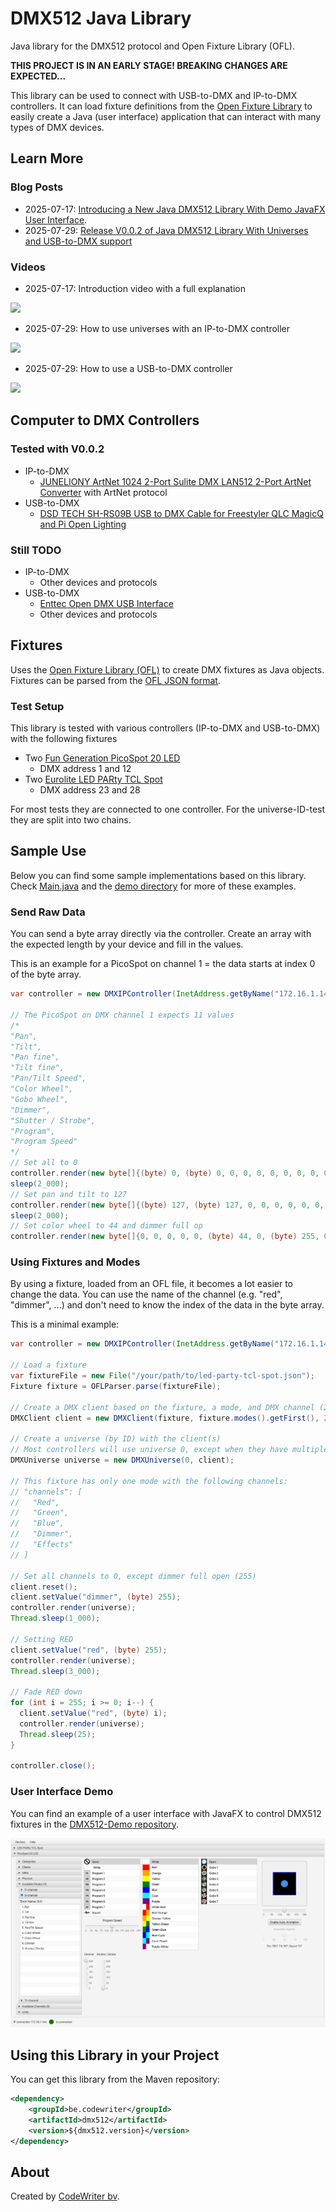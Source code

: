 # DMX512 Java Library

Java library for the DMX512 protocol and Open Fixture Library (OFL).

**THIS PROJECT IS IN AN EARLY STAGE! BREAKING CHANGES ARE EXPECTED...**

This library can be used to connect with USB-to-DMX and IP-to-DMX controllers. It can load fixture definitions from the [Open Fixture Library](https://open-fixture-library.org/) to easily create a Java (user interface) application that can interact with many types of DMX devices.

## Learn More

### Blog Posts

* 2025-07-17: [Introducing a New Java DMX512 Library With Demo JavaFX User Interface](https://webtechie.be/post/2025-07-17-introducing-java-dmx512-library-with-demo-javafx-ui/).
* 2025-07-29: [Release V0.0.2 of Java DMX512 Library With Universes and USB-to-DMX support](https://webtechie.be/post/2025-07-29-java-dmx512-library-v0.0.2-universes-and-usb/)
 
### Videos

* 2025-07-17: Introduction video with a full explanation

[![](https://img.youtube.com/vi/ztrO3Crexmg/mqdefault.jpg)](https://www.youtube.com/watch?v=ztrO3Crexmg)

* 2025-07-29: How to use universes with an IP-to-DMX controller

[![](https://img.youtube.com/vi/slC4niKWUq0/mqdefault.jpg)](https://www.youtube.com/watch?v=slC4niKWUq0)

* 2025-07-29: How to use a USB-to-DMX controller

[![](https://img.youtube.com/vi/q7T66fzsym0/mqdefault.jpg)](https://www.youtube.com/watch?v=q7T66fzsym0)


## Computer to DMX Controllers

### Tested with V0.0.2

* IP-to-DMX
  * [JUNELIONY ArtNet 1024 2-Port Sulite DMX LAN512 2-Port ArtNet Converter](https://www.amazon.com.be/dp/B0CYPQ2Z4V) with ArtNet protocol
* USB-to-DMX
  * [DSD TECH SH-RS09B USB to DMX Cable for Freestyler QLC MagicQ and Pi Open Lighting](https://www.amazon.com.be/dp/B0F2MQZCWR)

### Still TODO

* IP-to-DMX
  * Other devices and protocols
* USB-to-DMX
  * [Enttec Open DMX USB Interface](https://www.thomann.de/be/enttec_open_dmx_usb_interface.htm)
  * Other devices and protocols

## Fixtures

Uses the [Open Fixture Library (OFL)](https://open-fixture-library.org/) to create DMX fixtures as Java objects. Fixtures can be parsed from the [OFL JSON format](https://github.com/OpenLightingProject/open-fixture-library/blob/master/docs/fixture-format.md).

### Test Setup

This library is tested with various controllers (IP-to-DMX and USB-to-DMX) with the following fixtures

* Two [Fun Generation PicoSpot 20 LED](https://www.thomann.de/be/fun_generation_picospot_20_led.htm)
  * DMX address 1 and 12
* Two [Eurolite LED PARty TCL Spot](https://www.thomann.de/be/eurolite_led_party_tcl_spot.htm)
  * DMX address 23 and 28

For most tests they are connected to one controller. For the universe-ID-test they are split into two chains.

## Sample Use

Below you can find some sample implementations based on this library. Check [Main.java](src/main/java/be/codewriter/dmx512/Main.java) and the [demo directory](src/main/java/be/codewriter/dmx512/demo) for more of these examples. 

### Send Raw Data

You can send a byte array directly via the controller. Create an array with the expected length by your device and fill in the values. 

This is an example for a PicoSpot on channel 1 = the data starts at index 0 of the byte array.

```java
var controller = new DMXIPController(InetAddress.getByName("172.16.1.144"));

// The PicoSpot on DMX channel 1 expects 11 values
/*
"Pan",
"Tilt",
"Pan fine",
"Tilt fine",
"Pan/Tilt Speed",
"Color Wheel",
"Gobo Wheel",
"Dimmer",
"Shutter / Strobe",
"Program",
"Program Speed"
*/
// Set all to 0
controller.render(new byte[]{(byte) 0, (byte) 0, 0, 0, 0, 0, 0, 0, 0, 0, 0});
sleep(2_000);
// Set pan and tilt to 127
controller.render(new byte[]{(byte) 127, (byte) 127, 0, 0, 0, 0, 0, 0, 0, 0, 0});
sleep(2_000);
// Set color wheel to 44 and dimmer full op
controller.render(new byte[]{0, 0, 0, 0, 0, (byte) 44, 0, (byte) 255, 0, 0, 0});
```

### Using Fixtures and Modes

By using a fixture, loaded from an OFL file, it becomes a lot easier to change the data. You can use the name of the channel (e.g. "red", "dimmer", ...) and don't need to know the index of the data in the byte array.

This is a minimal example:

```java
var controller = new DMXIPController(InetAddress.getByName("172.16.1.144"));

// Load a fixture
var fixtureFile = new File("/your/path/to/led-party-tcl-spot.json");
Fixture fixture = OFLParser.parse(fixtureFile);

// Create a DMX client based on the fixture, a mode, and DMX channel (23 in this example)
DMXClient client = new DMXClient(fixture, fixture.modes().getFirst(), 23);

// Create a universe (by ID) with the client(s)
// Most controllers will use universe 0, except when they have multiple connections
DMXUniverse universe = new DMXUniverse(0, client);

// This fixture has only one mode with the following channels:
// "channels": [
//   "Red",
//   "Green",
//   "Blue",
//   "Dimmer",
//   "Effects"
// ]

// Set all channels to 0, except dimmer full open (255)
client.reset();
client.setValue("dimmer", (byte) 255);
controller.render(universe);
Thread.sleep(1_000);

// Setting RED
client.setValue("red", (byte) 255);
controller.render(universe);
Thread.sleep(3_000);

// Fade RED down
for (int i = 255; i >= 0; i--) {
  client.setValue("red", (byte) i);
  controller.render(universe);
  Thread.sleep(25);
}

controller.close();
```

### User Interface Demo

You can find an example of a user interface with JavaFX to control DMX512 fixtures in the [DMX512-Demo repository](https://github.com/codewriterbv/DMX512-Demo).

![](assets/demo-app-picospot-channels.png)

## Using this Library in your Project

You can get this library from the Maven repository:

```xml
<dependency>
    <groupId>be.codewriter</groupId>
    <artifactId>dmx512</artifactId>
    <version>${dmx512.version}</version>
</dependency>
```

## About

Created by [CodeWriter bv](https://codewriter.be/).
